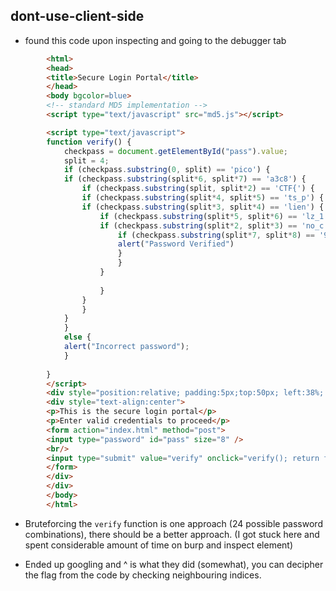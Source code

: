 ## dont-use-client-side
- found this code upon inspecting and going to the debugger tab
```html
        <html>
        <head>
        <title>Secure Login Portal</title>
        </head>
        <body bgcolor=blue>
        <!-- standard MD5 implementation -->
        <script type="text/javascript" src="md5.js"></script>

        <script type="text/javascript">
        function verify() {
            checkpass = document.getElementById("pass").value;
            split = 4;
            if (checkpass.substring(0, split) == 'pico') {
            if (checkpass.substring(split*6, split*7) == 'a3c8') {
                if (checkpass.substring(split, split*2) == 'CTF{') {
                if (checkpass.substring(split*4, split*5) == 'ts_p') {
                if (checkpass.substring(split*3, split*4) == 'lien') {
                    if (checkpass.substring(split*5, split*6) == 'lz_1') {
                    if (checkpass.substring(split*2, split*3) == 'no_c') {
                        if (checkpass.substring(split*7, split*8) == '9}') {
                        alert("Password Verified")
                        }
                        }
                    }
            
                    }
                }
                }
            }
            }
            else {
            alert("Incorrect password");
            }
            
        }
        </script>
        <div style="position:relative; padding:5px;top:50px; left:38%; width:350px; height:140px; background-color:yellow">
        <div style="text-align:center">
        <p>This is the secure login portal</p>
        <p>Enter valid credentials to proceed</p>
        <form action="index.html" method="post">
        <input type="password" id="pass" size="8" />
        <br/>
        <input type="submit" value="verify" onclick="verify(); return false;" />
        </form>
        </div>
        </div>
        </body>
        </html>
```
- Bruteforcing the `verify` function is one approach (24 possible password combinations), there should be a better approach. (I got stuck here and spent considerable amount of time on burp and inspect element) 

- Ended up googling and ^ is what they did (somewhat), you can decipher the flag from the code by checking neighbouring indices. 

